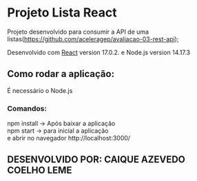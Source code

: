 # Projeto Lista React

Projeto desenvolvido para consumir a API de uma listas(https://github.com/aceleragep/avaliacao-03-rest-api);

Desenvolvido com [React](https://pt-br.reactjs.org/) version 17.0.2. e Node.js version 14.17.3

## Como rodar a aplicação:

É necessário o Node.js

### Comandos: 

npm install -> Após baixar a aplicação  </br>
npm start  -> para inicial a aplicação  </br>
e abrir no navegador http://localhost:3000/ </br>


## DESENVOLVIDO POR: CAIQUE AZEVEDO COELHO LEME
